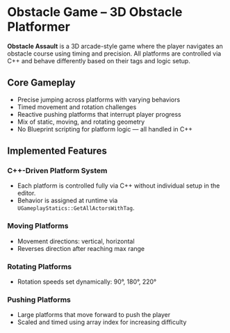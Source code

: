 # Obstacle Game – 3D Obstacle Platformer 

**Obstacle Assault** is a 3D arcade-style game where the player navigates an obstacle course using timing and precision. All platforms are controlled via C++ and behave differently based on their tags and logic setup.

## Core Gameplay

- Precise jumping across platforms with varying behaviors  
- Timed movement and rotation challenges  
- Reactive pushing platforms that interrupt player progress  
- Mix of static, moving, and rotating geometry  
- No Blueprint scripting for platform logic — all handled in C++

## Implemented Features

### C++-Driven Platform System
- Each platform is controlled fully via C++ without individual setup in the editor.
- Behavior is assigned at runtime via `UGameplayStatics::GetAllActorsWithTag`.

### Moving Platforms
- Movement directions: vertical, horizontal
- Reverses direction after reaching max range

### Rotating Platforms
- Rotation speeds set dynamically: 90°, 180°, 220°  

### Pushing Platforms
- Large platforms that move forward to push the player
- Scaled and timed using array index for increasing difficulty

